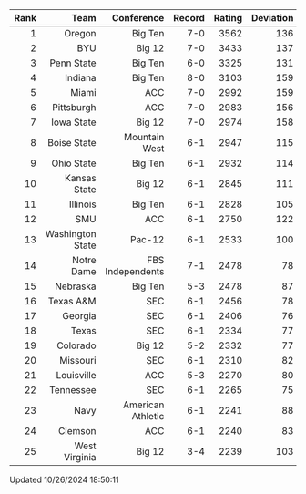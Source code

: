 | Rank  | Team                 | Conference           | Record   | Rating | Deviation |
| ---:  | ---:                 | ---:                 | ---:     | ---:   | ---:      |
| 1     | Oregon               | Big Ten              | 7-0      | 3562   | 136       |
| 2     | BYU                  | Big 12               | 7-0      | 3433   | 137       |
| 3     | Penn State           | Big Ten              | 6-0      | 3325   | 131       |
| 4     | Indiana              | Big Ten              | 8-0      | 3103   | 159       |
| 5     | Miami                | ACC                  | 7-0      | 2992   | 159       |
| 6     | Pittsburgh           | ACC                  | 7-0      | 2983   | 156       |
| 7     | Iowa State           | Big 12               | 7-0      | 2974   | 158       |
| 8     | Boise State          | Mountain West        | 6-1      | 2947   | 115       |
| 9     | Ohio State           | Big Ten              | 6-1      | 2932   | 114       |
| 10    | Kansas State         | Big 12               | 6-1      | 2845   | 111       |
| 11    | Illinois             | Big Ten              | 6-1      | 2828   | 105       |
| 12    | SMU                  | ACC                  | 6-1      | 2750   | 122       |
| 13    | Washington State     | Pac-12               | 6-1      | 2533   | 100       |
| 14    | Notre Dame           | FBS Independents     | 7-1      | 2478   | 78        |
| 15    | Nebraska             | Big Ten              | 5-3      | 2478   | 87        |
| 16    | Texas A&M            | SEC                  | 6-1      | 2456   | 78        |
| 17    | Georgia              | SEC                  | 6-1      | 2406   | 76        |
| 18    | Texas                | SEC                  | 6-1      | 2334   | 77        |
| 19    | Colorado             | Big 12               | 5-2      | 2332   | 77        |
| 20    | Missouri             | SEC                  | 6-1      | 2310   | 82        |
| 21    | Louisville           | ACC                  | 5-3      | 2270   | 80        |
| 22    | Tennessee            | SEC                  | 6-1      | 2265   | 75        |
| 23    | Navy                 | American Athletic    | 6-1      | 2241   | 88        |
| 24    | Clemson              | ACC                  | 6-1      | 2240   | 83        |
| 25    | West Virginia        | Big 12               | 3-4      | 2239   | 103       |

Updated 10/26/2024 18:50:11
